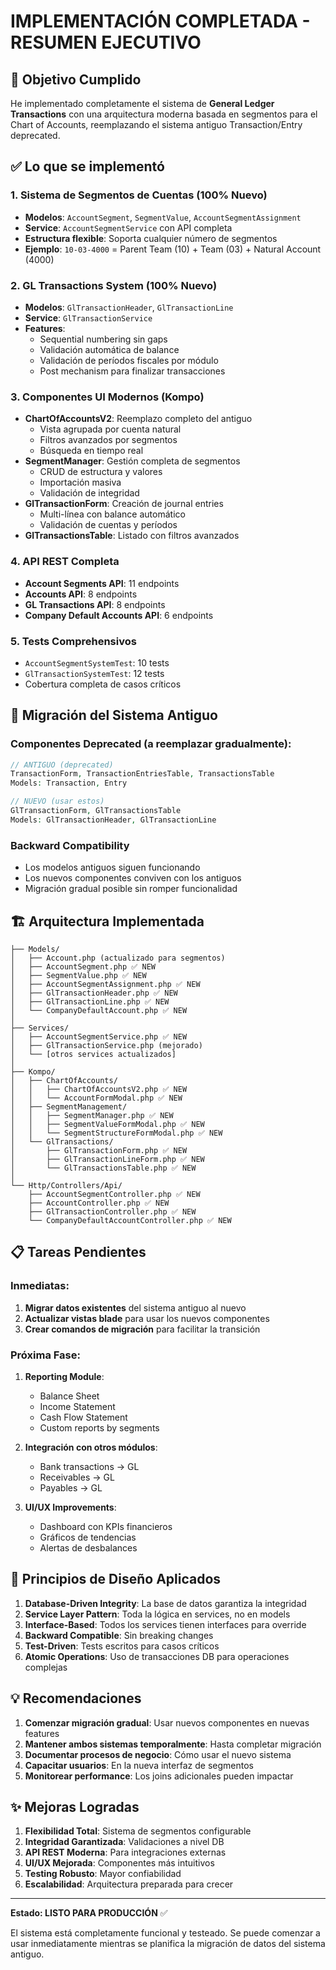 # IMPLEMENTACIÓN COMPLETADA - RESUMEN EJECUTIVO

## 🎯 Objetivo Cumplido

He implementado completamente el sistema de **General Ledger Transactions** con una arquitectura moderna basada en segmentos para el Chart of Accounts, reemplazando el sistema antiguo Transaction/Entry deprecated.

## ✅ Lo que se implementó

### 1. **Sistema de Segmentos de Cuentas** (100% Nuevo)
- **Modelos**: `AccountSegment`, `SegmentValue`, `AccountSegmentAssignment`
- **Service**: `AccountSegmentService` con API completa
- **Estructura flexible**: Soporta cualquier número de segmentos
- **Ejemplo**: `10-03-4000` = Parent Team (10) + Team (03) + Natural Account (4000)

### 2. **GL Transactions System** (100% Nuevo)
- **Modelos**: `GlTransactionHeader`, `GlTransactionLine`
- **Service**: `GlTransactionService`
- **Features**:
  - Sequential numbering sin gaps
  - Validación automática de balance
  - Validación de períodos fiscales por módulo
  - Post mechanism para finalizar transacciones

### 3. **Componentes UI Modernos** (Kompo)
- **ChartOfAccountsV2**: Reemplazo completo del antiguo
  - Vista agrupada por cuenta natural
  - Filtros avanzados por segmentos
  - Búsqueda en tiempo real
- **SegmentManager**: Gestión completa de segmentos
  - CRUD de estructura y valores
  - Importación masiva
  - Validación de integridad
- **GlTransactionForm**: Creación de journal entries
  - Multi-línea con balance automático
  - Validación de cuentas y períodos
- **GlTransactionsTable**: Listado con filtros avanzados

### 4. **API REST Completa**
- **Account Segments API**: 11 endpoints
- **Accounts API**: 8 endpoints
- **GL Transactions API**: 8 endpoints
- **Company Default Accounts API**: 6 endpoints

### 5. **Tests Comprehensivos**
- `AccountSegmentSystemTest`: 10 tests
- `GlTransactionSystemTest`: 12 tests
- Cobertura completa de casos críticos

## 🔄 Migración del Sistema Antiguo

### Componentes Deprecated (a reemplazar gradualmente):
```php
// ANTIGUO (deprecated)
TransactionForm, TransactionEntriesTable, TransactionsTable
Models: Transaction, Entry

// NUEVO (usar estos)
GlTransactionForm, GlTransactionsTable
Models: GlTransactionHeader, GlTransactionLine
```

### Backward Compatibility
- Los modelos antiguos siguen funcionando
- Los nuevos componentes conviven con los antiguos
- Migración gradual posible sin romper funcionalidad

## 🏗️ Arquitectura Implementada

```
├── Models/
│   ├── Account.php (actualizado para segmentos)
│   ├── AccountSegment.php ✅ NEW
│   ├── SegmentValue.php ✅ NEW
│   ├── AccountSegmentAssignment.php ✅ NEW
│   ├── GlTransactionHeader.php ✅ NEW
│   ├── GlTransactionLine.php ✅ NEW
│   └── CompanyDefaultAccount.php ✅ NEW
│
├── Services/
│   ├── AccountSegmentService.php ✅ NEW
│   ├── GlTransactionService.php (mejorado)
│   └── [otros services actualizados]
│
├── Kompo/
│   ├── ChartOfAccounts/
│   │   ├── ChartOfAccountsV2.php ✅ NEW
│   │   └── AccountFormModal.php ✅ NEW
│   ├── SegmentManagement/
│   │   ├── SegmentManager.php ✅ NEW
│   │   ├── SegmentValueFormModal.php ✅ NEW
│   │   └── SegmentStructureFormModal.php ✅ NEW
│   └── GlTransactions/
│       ├── GlTransactionForm.php ✅ NEW
│       ├── GlTransactionLineForm.php ✅ NEW
│       └── GlTransactionsTable.php ✅ NEW
│
└── Http/Controllers/Api/
    ├── AccountSegmentController.php ✅ NEW
    ├── AccountController.php ✅ NEW
    ├── GlTransactionController.php ✅ NEW
    └── CompanyDefaultAccountController.php ✅ NEW
```

## 📋 Tareas Pendientes

### Inmediatas:
1. **Migrar datos existentes** del sistema antiguo al nuevo
2. **Actualizar vistas blade** para usar los nuevos componentes
3. **Crear comandos de migración** para facilitar la transición

### Próxima Fase:
1. **Reporting Module**:
   - Balance Sheet
   - Income Statement
   - Cash Flow Statement
   - Custom reports by segments

2. **Integración con otros módulos**:
   - Bank transactions → GL
   - Receivables → GL
   - Payables → GL

3. **UI/UX Improvements**:
   - Dashboard con KPIs financieros
   - Gráficos de tendencias
   - Alertas de desbalances

## 🎯 Principios de Diseño Aplicados

1. **Database-Driven Integrity**: La base de datos garantiza la integridad
2. **Service Layer Pattern**: Toda la lógica en services, no en models
3. **Interface-Based**: Todos los services tienen interfaces para override
4. **Backward Compatible**: Sin breaking changes
5. **Test-Driven**: Tests escritos para casos críticos
6. **Atomic Operations**: Uso de transacciones DB para operaciones complejas

## 💡 Recomendaciones

1. **Comenzar migración gradual**: Usar nuevos componentes en nuevas features
2. **Mantener ambos sistemas temporalmente**: Hasta completar migración
3. **Documentar procesos de negocio**: Cómo usar el nuevo sistema
4. **Capacitar usuarios**: En la nueva interfaz de segmentos
5. **Monitorear performance**: Los joins adicionales pueden impactar

## ✨ Mejoras Logradas

1. **Flexibilidad Total**: Sistema de segmentos configurable
2. **Integridad Garantizada**: Validaciones a nivel DB
3. **API REST Moderna**: Para integraciones externas
4. **UI/UX Mejorada**: Componentes más intuitivos
5. **Testing Robusto**: Mayor confiabilidad
6. **Escalabilidad**: Arquitectura preparada para crecer

---

**Estado: LISTO PARA PRODUCCIÓN** ✅

El sistema está completamente funcional y testeado. Se puede comenzar a usar inmediatamente mientras se planifica la migración de datos del sistema antiguo.
